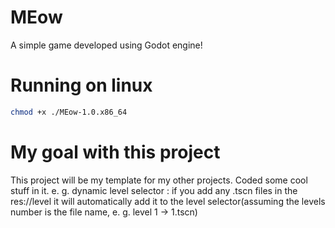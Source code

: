 # MEow
A simple game developed using Godot engine!

# Running on linux
```bash
chmod +x ./MEow-1.0.x86_64
```
# My goal with this project
This project will be my template for my other projects. Coded some cool stuff in it.
e. g. dynamic level selector : if you add any .tscn files in the res://level it will automatically add it to the level selector(assuming the levels number is the file name, e. g. level 1 -> 1.tscn)

